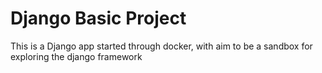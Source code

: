 # Django Basic Project

This is a Django app started through docker, with aim to be a sandbox for exploring the django framework